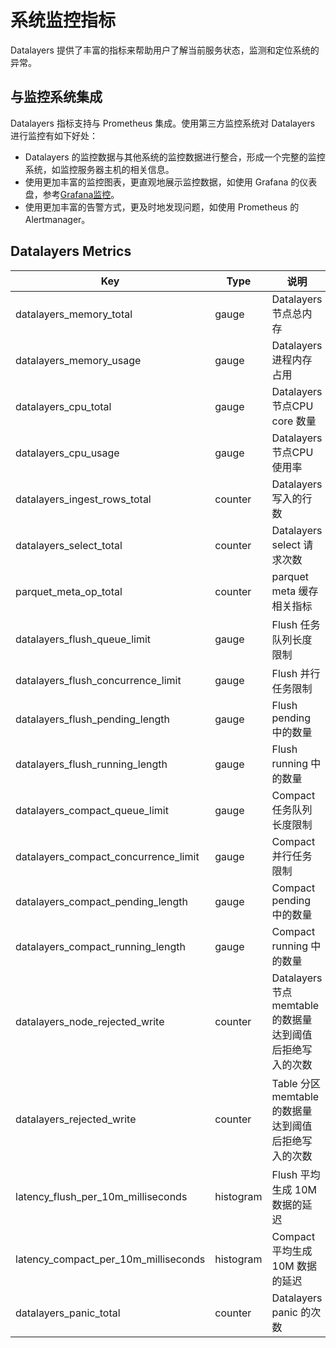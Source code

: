 # 系统监控指标

Datalayers 提供了丰富的指标来帮助用户了解当前服务状态，监测和定位系统的异常。

## 与监控系统集成 ​

Datalayers 指标支持与 Prometheus 集成。使用第三方监控系统对 Datalayers 进行监控有如下好处：

* Datalayers 的监控数据与其他系统的监控数据进行整合，形成一个完整的监控系统，如监控服务器主机的相关信息。
* 使用更加丰富的监控图表，更直观地展示监控数据，如使用 Grafana 的仪表盘，参考[Grafana监控](./system-monitor-grafana.md)。
* 使用更加丰富的告警方式，更及时地发现问题，如使用 Prometheus 的 Alertmanager。

## Datalayers Metrics

| Key                                        | Type             |  说明                             |
| -------------------------------------------| ---------------- | -------------------------------- |
| datalayers_memory_total                    | gauge            | Datalayers 节点总内存              |
| datalayers_memory_usage                    | gauge            | Datalayers 进程内存占用            |
| datalayers_cpu_total                       | gauge            | Datalayers 节点CPU core 数量       |
| datalayers_cpu_usage                       | gauge            | Datalayers 节点CPU 使用率          |
| datalayers_ingest_rows_total               | counter          | Datalayers 写入的行数              |
| datalayers_select_total                    | counter          | Datalayers select 请求次数         |
| parquet_meta_op_total                      | counter          | parquet meta 缓存相关指标          |
| datalayers_flush_queue_limit               | gauge            | Flush 任务队列长度限制               |
| datalayers_flush_concurrence_limit         | gauge            | Flush 并行任务限制                  |
| datalayers_flush_pending_length            | gauge            | Flush pending 中的数量              |
| datalayers_flush_running_length            | gauge            | Flush running 中的数量              |
| datalayers_compact_queue_limit             | gauge            | Compact 任务队列长度限制              |
| datalayers_compact_concurrence_limit       | gauge            | Compact 并行任务限制                 |
| datalayers_compact_pending_length          | gauge            | Compact pending 中的数量            |
| datalayers_compact_running_length          | gauge            | Compact running 中的数量            |
| datalayers_node_rejected_write           | counter          | Datalayers 节点 memtable 的数据量达到阈值后拒绝写入的次数 |
| datalayers_rejected_write                  | counter          | Table 分区 memtable 的数据量达到阈值后拒绝写入的次数 |
| latency_flush_per_10m_milliseconds         | histogram        | Flush 平均生成 10M 数据的延迟         |
| latency_compact_per_10m_milliseconds       | histogram        | Compact 平均生成 10M 数据的延迟       |
| datalayers_panic_total                     | counter          | Datalayers panic 的次数            |
